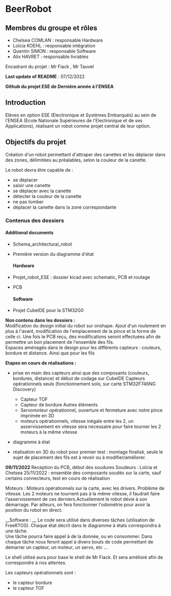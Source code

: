 # BeerRobot
## Membres du groupe et rôles
- Chelsea COMLAN : responsable Hardware
- Loïcia KOEHL : responsable intégration
- Quentin SIMON : responsable Software
- Alix HAVRET : responsable livrables

Encadrant du projet : Mr Fiack , Mr Tauvel

__Last update of README__ : 07/12/2022

__Github du projet ESE de Dernière année à l'ENSEA__

## Introduction
Elèves en option ESE (Electronique et Systèmes Embarqués) au sein de l'ENSEA (Ecole Nationale Supérieures de l'Electronique et de ses Applications), réalisant un robot comme projet central de leur option.  

## Objectifs du projet
Création d'un robot permettant d'attraper des canettes et les déplacer dans des zones, délimitées au préalables, selon la couleur de la canette.  

Le robot devra être capable de :  
- se déplacer
- saisir une canette 
- se déplacer avec la canette
- détecter la couleur de la canette 
- ne pas tomber 
- déplacer la canette dans la zone correspondante


### Contenus des dossiers
  #### Additional documents
* Schema_architectural_robot
* Première version du diagramme d'état

  #### Hardware
* Projet_robot_ESE : dossier kicad avec schematic, PCB et routage
* PCB 
  #### Software 
* Projet CubeIDE pour la STM32G0

__Non contenu dans les dossiers :__  
Modification du design initial du robot sur onshape. Ajout d'un roulement en plus à l'avant, modification de l'emplacement de la pince et la forme de celle ci. Une fois le PCB reçu, des modifications seront effectuées afin de permettre un bon placement de l'ensemble des fils.  
Espaces aménagés dans le design pour les différents capteurs : couleurs, bordure et distance.  Ainsi que pour les fils
  
  
__Etapes en cours de réalisations :__
- prise en main des capteurs ainsi que des composants (couleurs, bordures, distance) et début de codage sur CubeIDE
Capteurs opérationnels seuls (fonctionnement solo, sur carte STM32F746NG Discovery)
    - Capteur TOF 
    - Capteur de bordure 
Autres élèments 
    - Servomoteur opérationnel, ouverture et fermeture avec notre pince imprimée en 3D
    - moteurs opérationnels, vitesse inégale entre les 2, un asservissement en vitesse sera necessaire pour faire tourner les 2 moteurs à la même vitesse
    

- diagramme à état
- réalisation en 3D du robot pour premier test : montage finalisé, seule le sujet de placement des fils est à revoir ou à modifier/améliorer.

__09/11/2022__ Reception du PCB, début des soudures 
Soudeurs : Loïcia et Chelsea
25/11/2022 : ensemble des composants soudés sur la carte, sauf certains connecteurs, test en cours de réalisation

Moteurs : 
Moteurs opérationnels sur la carte, avec les drivers. Problème de vitesse. Les 2 moteurs ne tournent pas à la même vitesse, il faudrait faire l'asservissement de ces derniers.Actuellement le robot dévie à son démarrage. Par ailleurs, on fera fonctionner l'odométrie pour avoir la position du robot en direct.


__Software : __
Le code sera utilisé dans diverses tâches (utilisation de FreeRTOS). Chaque état décrit dans le diagramme à états correspondra à une tâche.  
Une tâche pourra faire appel à de la donnée, ou en consommer. Dans chaque tâche nous feront appel à divers bouts de code permettant de démarrer un capteur, un moteur, un servo, etc ...

Le shell utilisé aura pour base le shell de Mr Fiack. Et sera amélioré afin de correspondre à nos attentes.

Les capteurs opérationnels sont :
- le capteur bordure 
- le capteur TOF 




